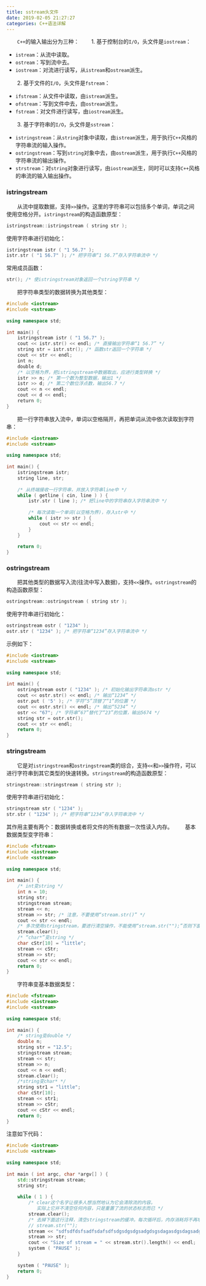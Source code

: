```yaml
---
title: sstream头文件
date: 2019-02-05 21:27:27
categories: C++语法详解
---
```

&emsp;&emsp;`C++`的输入输出分为三种：
&emsp;&emsp;1. 基于控制台的`I/O`，头文件是`iostream`：

- `istream`：从流中读取。
- `ostream`：写到流中去。
- `iostream`：对流进行读写，从`istream`和`ostream`派生。

&emsp;&emsp;2. 基于文件的`I/O`，头文件是`fstream`：

- `ifstream`：从文件中读取，由`istream`派生。
- `ofstream`：写到文件中去，由`ostream`派生。
- `fstream`：对文件进行读写，由`iostream`派生。

&emsp;&emsp;3. 基于字符串的`I/O`，头文件是`sstream`：

- `istringstream`：从`string`对象中读取，由`istream`派生，用于执行`C++`风格的字符串流的输入操作。
- `ostringstream`：写到`string`对象中去，由`ostream`派生，用于执行`C++`风格的字符串流的输出操作。
- `strstream`：对`string`对象进行读写，由`iostream`派生，同时可以支持`C++`风格的串流的输入输出操作。

### istringstream

&emsp;&emsp;从流中提取数据，支持`>>`操作。这里的字符串可以包括多个单词，单词之间使用空格分开。`istringstream`的构造函数原型：

``` cpp
istringstream::istringstream ( string str );
```

使用字符串进行初始化：

``` cpp
istringstream istr ( "1 56.7" );
istr.str ( "1 56.7" ); /* 把字符串“1 56.7”存入字符串流中 */
```

常用成员函数：

``` cpp
str(); /* 使istringstream对象返回一个string字符串 */
```

&emsp;&emsp;把字符串类型的数据转换为其他类型：

``` cpp
#include <iostream>
#include <sstream>
​
using namespace std;
​
int main() {
    istringstream istr ( "1 56.7" );
    cout << istr.str() << endl; /* 直接输出字符串“1 56.7” */
    string str = istr.str(); /* 函数str返回一个字符串 */
    cout << str << endl;
    int n;
    double d;
    /* 以空格为界，把istringstream中数据取出，应进行类型转换 */
    istr >> n; /* 第一个数为整型数据，输出1 */
    istr >> d; /* 第二个数位浮点数，输出56.7 */
    cout << n << endl;
    cout << d << endl;
    return 0;
}
```

&emsp;&emsp;把一行字符串放入流中，单词以空格隔开，再把单词从流中依次读取到字符串：

``` cpp
#include <iostream>
#include <sstream>
​
using namespace std;
​
int main() {
    istringstream istr;
    string line, str;
​
    /* 从终端接收一行字符串，并放入字符串line中 */
    while ( getline ( cin, line ) ) {
        istr.str ( line ); /* 把line中的字符串存入字符串流中 */
​
        /* 每次读取一个单词(以空格为界)，存入str中 */
        while ( istr >> str ) {
            cout << str << endl;
        }
    }
​
    return 0;
}
```

### ostringstream

&emsp;&emsp;把其他类型的数据写入流(往流中写入数据)，支持`<<`操作。`ostringstream`的构造函数原型：

``` cpp
ostringstream::ostringstream ( string str );
```

使用字符串进行初始化：

``` cpp
ostringstream ostr ( "1234" );
ostr.str ( "1234" ); /* 把字符串“1234”存入字符串流中 */
```

示例如下：

``` cpp
#include <iostream>
#include <sstream>
​
using namespace std;
​
int main() {
    ostringstream ostr ( "1234" ); /* 初始化输出字符串流ostr */
    cout << ostr.str() << endl; /* 输出“1234” */
    ostr.put ( '5' ); /* 字符“5”顶替了“1”的位置 */
    cout << ostr.str() << endl; /* 输出“5234” */
    ostr << "67"; /* 字符串“67”替代了“23”的位置，输出5674 */
    string str = ostr.str();
    cout << str << endl;
    return 0;
}
```

### stringstream

&emsp;&emsp;它是对`istringstream`和`ostringstream`类的综合，支持`<<`和`>>`操作符，可以进行字符串到其它类型的快速转换。`stringstream`的构造函数原型：

``` cpp
stringstream::stringstream ( string str );
```

使用字符串进行初始化：

``` cpp
stringstream str ( "1234" );
str.str ( "1234" ); /* 把字符串“1234”存入字符串流中 */
```

其作用主要有两个：数据转换或者将文件的所有数据一次性读入内存。
&emsp;&emsp;基本数据类型变字符串：

``` cpp
#include <fstream>
#include <iostream>
#include <sstream>
​
using namespace std;
​
int main() {
    /* int变string */
    int n = 10;
    string str;
    stringstream stream;
    stream << n;
    stream >> str; /* 注意，不要使用“stream.str()” */
    cout << str << endl;
    /* 多次使用stringstream，要进行清空操作，不能使用“stream.str("");”否则下面输出10 */
    stream.clear();
    /* “char*”变string */
    char cStr[10] = "little";
    stream << cStr;
    stream >> str;
    cout << str << endl;
    return 0;
}
```

&emsp;&emsp;字符串变基本数据类型：

``` cpp
#include <fstream>
#include <iostream>
#include <sstream>
​
using namespace std;
​
int main() {
    /* string变double */
    double n;
    string str = "12.5";
    stringstream stream;
    stream << str;
    stream >> n;
    cout << n << endl;
    stream.clear();
    /*string变char* */
    string str1 = "little";
    char cStr[10];
    stream << str1;
    stream >> cStr;
    cout << cStr << endl;
    return 0;
}
```

注意如下代码：

``` cpp
#include <iostream>
#include <sstream>
​
using namespace std;
​
int main ( int argc, char *argv[] ) {
    std::stringstream stream;
    string str;
​
    while ( 1 ) {
        /* clear这个名字让很多人想当然地认为它会清除流的内容。
           实际上它并不清空任何内容，只是重置了流的状态标志而已 */
        stream.clear();
        /* 去掉下面这行注释，清空stringstream的缓冲。每次循环后，内存消耗将不再增加 */
        // stream.str("");
        stream << "sdfsdfdsfsadfsdafsdfsdgsdgsdgsadgdsgsdagasdgsdagsadgsdgsgdsagsadgs";
        stream >> str;
        cout << "Size of stream = " << stream.str().length() << endl;
        system ( "PAUSE" );
    }
​
    system ( "PAUSE" );
    return 0;
}
```